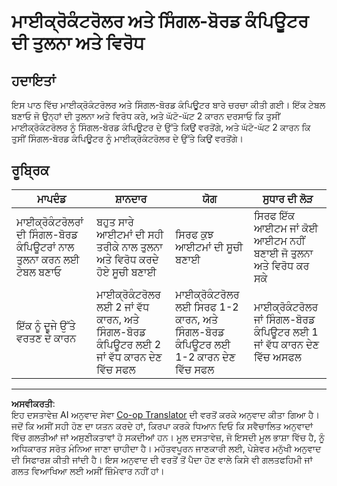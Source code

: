 <!--
CO_OP_TRANSLATOR_METADATA:
{
  "original_hash": "750bd75866471141f857240219084767",
  "translation_date": "2025-08-27T13:23:04+00:00",
  "source_file": "1-getting-started/lessons/2-deeper-dive/assignment.md",
  "language_code": "pa"
}
-->
# ਮਾਈਕ੍ਰੋਕੰਟਰੋਲਰ ਅਤੇ ਸਿੰਗਲ-ਬੋਰਡ ਕੰਪਿਊਟਰ ਦੀ ਤੁਲਨਾ ਅਤੇ ਵਿਰੋਧ

## ਹਦਾਇਤਾਂ

ਇਸ ਪਾਠ ਵਿੱਚ ਮਾਈਕ੍ਰੋਕੰਟਰੋਲਰ ਅਤੇ ਸਿੰਗਲ-ਬੋਰਡ ਕੰਪਿਊਟਰ ਬਾਰੇ ਚਰਚਾ ਕੀਤੀ ਗਈ। ਇੱਕ ਟੇਬਲ ਬਣਾਓ ਜੋ ਉਨ੍ਹਾਂ ਦੀ ਤੁਲਨਾ ਅਤੇ ਵਿਰੋਧ ਕਰੇ, ਅਤੇ ਘੱਟੋ-ਘੱਟ 2 ਕਾਰਨ ਦਰਸਾਓ ਕਿ ਤੁਸੀਂ ਮਾਈਕ੍ਰੋਕੰਟਰੋਲਰ ਨੂੰ ਸਿੰਗਲ-ਬੋਰਡ ਕੰਪਿਊਟਰ ਦੇ ਉੱਤੇ ਕਿਉਂ ਵਰਤੋਂਗੇ, ਅਤੇ ਘੱਟੋ-ਘੱਟ 2 ਕਾਰਨ ਕਿ ਤੁਸੀਂ ਸਿੰਗਲ-ਬੋਰਡ ਕੰਪਿਊਟਰ ਨੂੰ ਮਾਈਕ੍ਰੋਕੰਟਰੋਲਰ ਦੇ ਉੱਤੇ ਕਿਉਂ ਵਰਤੋਂਗੇ।

## ਰੂਬ੍ਰਿਕ

| ਮਾਪਦੰਡ | ਸ਼ਾਨਦਾਰ | ਯੋਗ | ਸੁਧਾਰ ਦੀ ਲੋੜ |
| -------- | --------- | -------- | ----------------- |
| ਮਾਈਕ੍ਰੋਕੰਟਰੋਲਰਾਂ ਦੀ ਸਿੰਗਲ-ਬੋਰਡ ਕੰਪਿਊਟਰਾਂ ਨਾਲ ਤੁਲਨਾ ਕਰਨ ਲਈ ਟੇਬਲ ਬਣਾਓ | ਬਹੁਤ ਸਾਰੇ ਆਈਟਮਾਂ ਦੀ ਸਹੀ ਤਰੀਕੇ ਨਾਲ ਤੁਲਨਾ ਅਤੇ ਵਿਰੋਧ ਕਰਦੇ ਹੋਏ ਸੂਚੀ ਬਣਾਈ | ਸਿਰਫ ਕੁਝ ਆਈਟਮਾਂ ਦੀ ਸੂਚੀ ਬਣਾਈ | ਸਿਰਫ ਇੱਕ ਆਈਟਮ ਜਾਂ ਕੋਈ ਆਈਟਮ ਨਹੀਂ ਬਣਾਈ ਜੋ ਤੁਲਨਾ ਅਤੇ ਵਿਰੋਧ ਕਰ ਸਕੇ |
| ਇੱਕ ਨੂੰ ਦੂਜੇ ਉੱਤੇ ਵਰਤਣ ਦੇ ਕਾਰਨ | ਮਾਈਕ੍ਰੋਕੰਟਰੋਲਰ ਲਈ 2 ਜਾਂ ਵੱਧ ਕਾਰਨ, ਅਤੇ ਸਿੰਗਲ-ਬੋਰਡ ਕੰਪਿਊਟਰ ਲਈ 2 ਜਾਂ ਵੱਧ ਕਾਰਨ ਦੇਣ ਵਿੱਚ ਸਫਲ | ਮਾਈਕ੍ਰੋਕੰਟਰੋਲਰ ਲਈ ਸਿਰਫ 1-2 ਕਾਰਨ, ਅਤੇ ਸਿੰਗਲ-ਬੋਰਡ ਕੰਪਿਊਟਰ ਲਈ 1-2 ਕਾਰਨ ਦੇਣ ਵਿੱਚ ਸਫਲ | ਮਾਈਕ੍ਰੋਕੰਟਰੋਲਰ ਜਾਂ ਸਿੰਗਲ-ਬੋਰਡ ਕੰਪਿਊਟਰ ਲਈ 1 ਜਾਂ ਵੱਧ ਕਾਰਨ ਦੇਣ ਵਿੱਚ ਅਸਫਲ |

---

**ਅਸਵੀਕਰਤੀ**:  
ਇਹ ਦਸਤਾਵੇਜ਼ AI ਅਨੁਵਾਦ ਸੇਵਾ [Co-op Translator](https://github.com/Azure/co-op-translator) ਦੀ ਵਰਤੋਂ ਕਰਕੇ ਅਨੁਵਾਦ ਕੀਤਾ ਗਿਆ ਹੈ। ਜਦੋਂ ਕਿ ਅਸੀਂ ਸਹੀ ਹੋਣ ਦਾ ਯਤਨ ਕਰਦੇ ਹਾਂ, ਕਿਰਪਾ ਕਰਕੇ ਧਿਆਨ ਦਿਓ ਕਿ ਸਵੈਚਾਲਿਤ ਅਨੁਵਾਦਾਂ ਵਿੱਚ ਗਲਤੀਆਂ ਜਾਂ ਅਸੁਣੀਕਤਾਵਾਂ ਹੋ ਸਕਦੀਆਂ ਹਨ। ਮੂਲ ਦਸਤਾਵੇਜ਼, ਜੋ ਇਸਦੀ ਮੂਲ ਭਾਸ਼ਾ ਵਿੱਚ ਹੈ, ਨੂੰ ਅਧਿਕਾਰਤ ਸਰੋਤ ਮੰਨਿਆ ਜਾਣਾ ਚਾਹੀਦਾ ਹੈ। ਮਹੱਤਵਪੂਰਨ ਜਾਣਕਾਰੀ ਲਈ, ਪੇਸ਼ੇਵਰ ਮਨੁੱਖੀ ਅਨੁਵਾਦ ਦੀ ਸਿਫਾਰਸ਼ ਕੀਤੀ ਜਾਂਦੀ ਹੈ। ਇਸ ਅਨੁਵਾਦ ਦੀ ਵਰਤੋਂ ਤੋਂ ਪੈਦਾ ਹੋਣ ਵਾਲੇ ਕਿਸੇ ਵੀ ਗਲਤਫਹਿਮੀ ਜਾਂ ਗਲਤ ਵਿਆਖਿਆ ਲਈ ਅਸੀਂ ਜ਼ਿੰਮੇਵਾਰ ਨਹੀਂ ਹਾਂ।